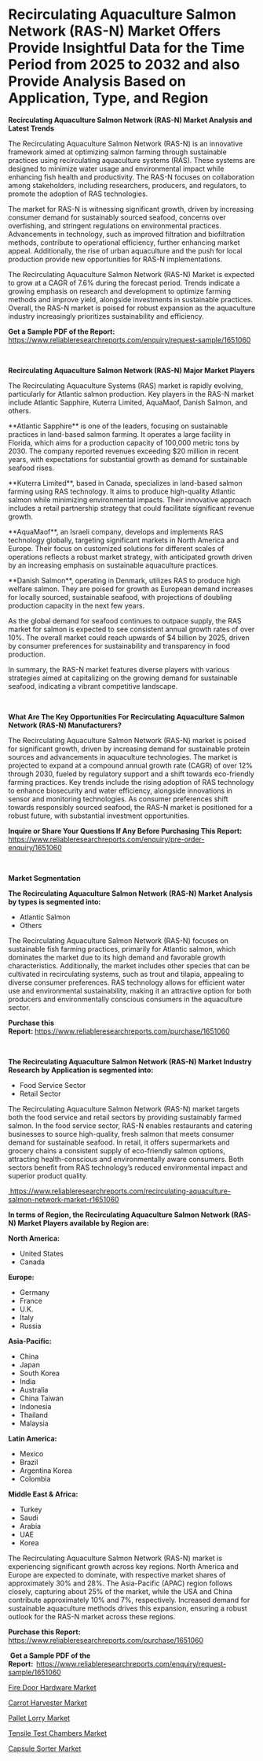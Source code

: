 <p><h1>Recirculating Aquaculture Salmon Network (RAS-N) Market Offers Provide Insightful Data for the Time Period from 2025 to 2032 and also Provide Analysis Based on Application, Type, and Region</h1></p><p><strong>Recirculating Aquaculture Salmon Network (RAS-N) Market Analysis and Latest Trends</strong></p>
<p><p>The Recirculating Aquaculture Salmon Network (RAS-N) is an innovative framework aimed at optimizing salmon farming through sustainable practices using recirculating aquaculture systems (RAS). These systems are designed to minimize water usage and environmental impact while enhancing fish health and productivity. The RAS-N focuses on collaboration among stakeholders, including researchers, producers, and regulators, to promote the adoption of RAS technologies.</p><p>The market for RAS-N is witnessing significant growth, driven by increasing consumer demand for sustainably sourced seafood, concerns over overfishing, and stringent regulations on environmental practices. Advancements in technology, such as improved filtration and biofiltration methods, contribute to operational efficiency, further enhancing market appeal. Additionally, the rise of urban aquaculture and the push for local production provide new opportunities for RAS-N implementations.</p><p>The Recirculating Aquaculture Salmon Network (RAS-N) Market is expected to grow at a CAGR of 7.6% during the forecast period. Trends indicate a growing emphasis on research and development to optimize farming methods and improve yield, alongside investments in sustainable practices. Overall, the RAS-N market is poised for robust expansion as the aquaculture industry increasingly prioritizes sustainability and efficiency.</p></p>
<p><strong>Get a Sample PDF of the Report:&nbsp;</strong> <a href="https://www.reliableresearchreports.com/enquiry/request-sample/1651060?utm_campaign=3569&utm_medium=2&utm_source=Github&utm_content=ia&utm_term=23032025&utm_id=recirculating-aquaculture-salmon-network-ras-n">https://www.reliableresearchreports.com/enquiry/request-sample/1651060</a></p>
<p>&nbsp;</p>
<p><strong>Recirculating Aquaculture Salmon Network (RAS-N) Major Market Players</strong></p>
<p><p>The Recirculating Aquaculture Systems (RAS) market is rapidly evolving, particularly for Atlantic salmon production. Key players in the RAS-N market include Atlantic Sapphire, Kuterra Limited, AquaMaof, Danish Salmon, and others.</p><p>**Atlantic Sapphire** is one of the leaders, focusing on sustainable practices in land-based salmon farming. It operates a large facility in Florida, which aims for a production capacity of 100,000 metric tons by 2030. The company reported revenues exceeding $20 million in recent years, with expectations for substantial growth as demand for sustainable seafood rises.</p><p>**Kuterra Limited**, based in Canada, specializes in land-based salmon farming using RAS technology. It aims to produce high-quality Atlantic salmon while minimizing environmental impacts. Their innovative approach includes a retail partnership strategy that could facilitate significant revenue growth. </p><p>**AquaMaof**, an Israeli company, develops and implements RAS technology globally, targeting significant markets in North America and Europe. Their focus on customized solutions for different scales of operations reflects a robust market strategy, with anticipated growth driven by an increasing emphasis on sustainable aquaculture practices.</p><p>**Danish Salmon**, operating in Denmark, utilizes RAS to produce high welfare salmon. They are poised for growth as European demand increases for locally sourced, sustainable seafood, with projections of doubling production capacity in the next few years.</p><p>As the global demand for seafood continues to outpace supply, the RAS market for salmon is expected to see consistent annual growth rates of over 10%. The overall market could reach upwards of $4 billion by 2025, driven by consumer preferences for sustainability and transparency in food production.</p><p>In summary, the RAS-N market features diverse players with various strategies aimed at capitalizing on the growing demand for sustainable seafood, indicating a vibrant competitive landscape.</p></p>
<p>&nbsp;</p>
<p><strong>What Are The Key Opportunities For Recirculating Aquaculture Salmon Network (RAS-N) Manufacturers?</strong></p>
<p><p>The Recirculating Aquaculture Salmon Network (RAS-N) market is poised for significant growth, driven by increasing demand for sustainable protein sources and advancements in aquaculture technologies. The market is projected to expand at a compound annual growth rate (CAGR) of over 12% through 2030, fueled by regulatory support and a shift towards eco-friendly farming practices. Key trends include the rising adoption of RAS technology to enhance biosecurity and water efficiency, alongside innovations in sensor and monitoring technologies. As consumer preferences shift towards responsibly sourced seafood, the RAS-N market is positioned for a robust future, with substantial investment opportunities.</p></p>
<p><strong>Inquire or Share Your Questions If Any Before Purchasing This Report:</strong> <a href="https://www.reliableresearchreports.com/enquiry/pre-order-enquiry/1651060?utm_campaign=3569&utm_medium=2&utm_source=Github&utm_content=ia&utm_term=23032025&utm_id=recirculating-aquaculture-salmon-network-ras-n">https://www.reliableresearchreports.com/enquiry/pre-order-enquiry/1651060</a></p>
<p>&nbsp;</p>
<p><strong>Market Segmentation</strong></p>
<p><strong>The Recirculating Aquaculture Salmon Network (RAS-N) Market Analysis by types is segmented into:</strong></p>
<p><ul><li>Atlantic Salmon</li><li>Others</li></ul></p>
<p><p>The Recirculating Aquaculture Salmon Network (RAS-N) focuses on sustainable fish farming practices, primarily for Atlantic salmon, which dominates the market due to its high demand and favorable growth characteristics. Additionally, the market includes other species that can be cultivated in recirculating systems, such as trout and tilapia, appealing to diverse consumer preferences. RAS technology allows for efficient water use and environmental sustainability, making it an attractive option for both producers and environmentally conscious consumers in the aquaculture sector.</p></p>
<p><strong>Purchase this Report:&nbsp;</strong><a href="https://www.reliableresearchreports.com/purchase/1651060?utm_campaign=3569&utm_medium=2&utm_source=Github&utm_content=ia&utm_term=23032025&utm_id=recirculating-aquaculture-salmon-network-ras-n">https://www.reliableresearchreports.com/purchase/1651060</a></p>
<p>&nbsp;</p>
<p><strong>The Recirculating Aquaculture Salmon Network (RAS-N) Market Industry Research by Application is segmented into:</strong></p>
<p><ul><li>Food Service Sector</li><li>Retail Sector</li></ul></p>
<p><p>The Recirculating Aquaculture Salmon Network (RAS-N) market targets both the food service and retail sectors by providing sustainably farmed salmon. In the food service sector, RAS-N enables restaurants and catering businesses to source high-quality, fresh salmon that meets consumer demand for sustainable seafood. In retail, it offers supermarkets and grocery chains a consistent supply of eco-friendly salmon options, attracting health-conscious and environmentally aware consumers. Both sectors benefit from RAS technology’s reduced environmental impact and superior product quality.</p></p>
<p><a href="https://www.reliableresearchreports.com/recirculating-aquaculture-salmon-network-market-r1651060?utm_campaign=3569&utm_medium=2&utm_source=Github&utm_content=ia&utm_term=23032025&utm_id=recirculating-aquaculture-salmon-network-ras-n">&nbsp;https://www.reliableresearchreports.com/recirculating-aquaculture-salmon-network-market-r1651060</a></p>
<p><strong>In terms of Region, the Recirculating Aquaculture Salmon Network (RAS-N) Market Players available by Region are:</strong></p>
<p>
    <p> <strong> North America: </strong>
        <ul>
            <li>United States</li>
            <li>Canada</li>
        </ul>
        </p> 
    <p> <strong> Europe: </strong>
        <ul>
            <li>Germany</li>
            <li>France</li>
            <li>U.K.</li>
            <li>Italy</li>
            <li>Russia</li>
        </ul>
        </p> 
    <p> <strong> Asia-Pacific: </strong>
        <ul>
            <li>China</li>
            <li>Japan</li>
            <li>South Korea</li>
            <li>India</li>
            <li>Australia</li>
            <li>China Taiwan</li>
            <li>Indonesia</li>
            <li>Thailand</li>
            <li>Malaysia</li>
        </ul>
        </p> 
    <p> <strong> Latin America: </strong>
        <ul>
            <li>Mexico</li>
            <li>Brazil</li>
            <li>Argentina Korea</li>
            <li>Colombia</li>
        </ul>
        </p> 
    <p> <strong> Middle East & Africa: </strong>
        <ul>
            <li>Turkey</li>
            <li>Saudi</li>
            <li>Arabia</li>
            <li>UAE</li>
            <li>Korea</li>
        </ul>
    </p>
    </p>
<p><p>The Recirculating Aquaculture Salmon Network (RAS-N) market is experiencing significant growth across key regions. North America and Europe are expected to dominate, with respective market shares of approximately 30% and 28%. The Asia-Pacific (APAC) region follows closely, capturing about 25% of the market, while the USA and China contribute approximately 10% and 7%, respectively. Increased demand for sustainable aquaculture methods drives this expansion, ensuring a robust outlook for the RAS-N market across these regions.</p></p>
<p><strong>Purchase this Report: </strong><a href="https://www.reliableresearchreports.com/purchase/1651060?utm_campaign=3569&utm_medium=2&utm_source=Github&utm_content=ia&utm_term=23032025&utm_id=recirculating-aquaculture-salmon-network-ras-n">https://www.reliableresearchreports.com/purchase/1651060</a></p>
<p>&nbsp;<strong>Get a Sample PDF of the Report:&nbsp;&nbsp;</strong><a href="https://www.reliableresearchreports.com/enquiry/request-sample/1651060?utm_campaign=3569&utm_medium=2&utm_source=Github&utm_content=ia&utm_term=23032025&utm_id=recirculating-aquaculture-salmon-network-ras-n">https://www.reliableresearchreports.com/enquiry/request-sample/1651060</a></p>
<p><strong></strong></p>
<p><p><a href="https://www.linkedin.com/pulse/fire-door-hardware-market-analysis-size-share-trends-forecast-fxiee?utm_campaign=3569&utm_medium=2&utm_source=Github&utm_content=ia&utm_term=23032025&utm_id=recirculating-aquaculture-salmon-network-ras-n">Fire Door Hardware Market</a></p><p><a href="https://www.linkedin.com/pulse/carrot-harvester-market-analysis-shows-detailed-trends-demand-supply-lzude?utm_campaign=3569&utm_medium=2&utm_source=Github&utm_content=ia&utm_term=23032025&utm_id=recirculating-aquaculture-salmon-network-ras-n">Carrot Harvester Market</a></p><p><a href="https://www.linkedin.com/pulse/in-depth-pallet-lorry-market-analysis-2025-2032-application-absae?utm_campaign=3569&utm_medium=2&utm_source=Github&utm_content=ia&utm_term=23032025&utm_id=recirculating-aquaculture-salmon-network-ras-n">Pallet Lorry Market</a></p><p><a href="https://www.linkedin.com/pulse/tensile-test-chambers-market-trends-drivers-whats-propelling-86-pxqae?utm_campaign=3569&utm_medium=2&utm_source=Github&utm_content=ia&utm_term=23032025&utm_id=recirculating-aquaculture-salmon-network-ras-n">Tensile Test Chambers Market</a></p><p><a href="https://www.linkedin.com/pulse/examining-capsule-sorter-market-globally-latest-trends-segmentation-uf2re?utm_campaign=3569&utm_medium=2&utm_source=Github&utm_content=ia&utm_term=23032025&utm_id=recirculating-aquaculture-salmon-network-ras-n">Capsule Sorter Market</a></p></p>